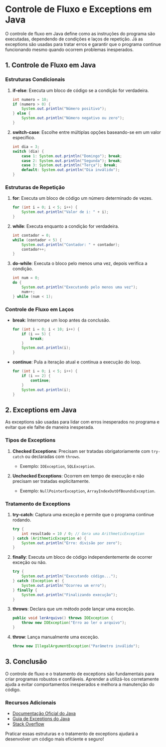 # Controle de Fluxo e Exceptions em Java

O controle de fluxo em Java define como as instruções do programa são executadas, dependendo de condições e laços de repetição. Já as exceptions são usadas para tratar erros e garantir que o programa continue funcionando mesmo quando ocorrem problemas inesperados.

## 1. Controle de Fluxo em Java

### Estruturas Condicionais

1. **if-else**: Executa um bloco de código se a condição for verdadeira.
   ```java
   int numero = 10;
   if (numero > 0) {
       System.out.println("Número positivo");
   } else {
       System.out.println("Número negativo ou zero");
   }
   ```

2. **switch-case**: Escolhe entre múltiplas opções baseando-se em um valor específico.
   ```java
   int dia = 3;
   switch (dia) {
       case 1: System.out.println("Domingo"); break;
       case 2: System.out.println("Segunda"); break;
       case 3: System.out.println("Terça"); break;
       default: System.out.println("Dia inválido");
   }
   ```

### Estruturas de Repetição

1. **for**: Executa um bloco de código um número determinado de vezes.
   ```java
   for (int i = 0; i < 5; i++) {
       System.out.println("Valor de i: " + i);
   }
   ```

2. **while**: Executa enquanto a condição for verdadeira.
   ```java
   int contador = 0;
   while (contador < 5) {
       System.out.println("Contador: " + contador);
       contador++;
   }
   ```

3. **do-while**: Executa o bloco pelo menos uma vez, depois verifica a condição.
   ```java
   int num = 0;
   do {
       System.out.println("Executando pelo menos uma vez");
       num++;
   } while (num < 1);
   ```

### Controle de Fluxo em Laços

- **break**: Interrompe um loop antes da conclusão.
  ```java
  for (int i = 0; i < 10; i++) {
      if (i == 5) {
          break;
      }
      System.out.println(i);
  }
  ```

- **continue**: Pula a iteração atual e continua a execução do loop.
  ```java
  for (int i = 0; i < 5; i++) {
      if (i == 2) {
          continue;
      }
      System.out.println(i);
  }
  ```

## 2. Exceptions em Java

As exceptions são usadas para lidar com erros inesperados no programa e evitar que ele falhe de maneira inesperada.

### Tipos de Exceptions

1. **Checked Exceptions**: Precisam ser tratadas obrigatoriamente com `try-catch` ou declaradas com `throws`.
   - Exemplo: `IOException`, `SQLException`.

2. **Unchecked Exceptions**: Ocorrem em tempo de execução e não precisam ser tratadas explicitamente.
   - Exemplo: `NullPointerException`, `ArrayIndexOutOfBoundsException`.

### Tratamento de Exceptions

1. **try-catch**: Captura uma exceção e permite que o programa continue rodando.
   ```java
   try {
       int resultado = 10 / 0; // Gera uma ArithmeticException
   } catch (ArithmeticException e) {
       System.out.println("Erro: divisão por zero");
   }
   ```

2. **finally**: Executa um bloco de código independentemente de ocorrer exceção ou não.
   ```java
   try {
       System.out.println("Executando código...");
   } catch (Exception e) {
       System.out.println("Ocorreu um erro");
   } finally {
       System.out.println("Finalizando execução");
   }
   ```

3. **throws**: Declara que um método pode lançar uma exceção.
   ```java
   public void lerArquivo() throws IOException {
       throw new IOException("Erro ao ler o arquivo");
   }
   ```

4. **throw**: Lança manualmente uma exceção.
   ```java
   throw new IllegalArgumentException("Parâmetro inválido");
   ```

## 3. Conclusão

O controle de fluxo e o tratamento de exceptions são fundamentais para criar programas robustos e confiáveis. Aprender a utilizá-los corretamente ajuda a evitar comportamentos inesperados e melhora a manutenção do código.

### Recursos Adicionais

- [Documentação Oficial do Java](https://docs.oracle.com/en/java/)
- [Guia de Exceptions do Java](https://docs.oracle.com/javase/tutorial/essential/exceptions/)
- [Stack Overflow](https://stackoverflow.com/)

Praticar essas estruturas e o tratamento de exceptions ajudará a desenvolver um código mais eficiente e seguro!

